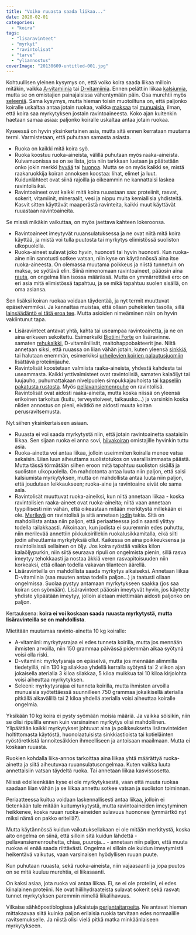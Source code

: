 ```yaml
---
title: "Voiko ruuasta saada liikaa..."
date: 2020-02-01
categories: 
  - "koira"
tags: 
  - "lisaravinteet"
  - "myrkyt"
  - "ravintolisat"
  - "tarve"
  - "yliannostus"
coverImage: "20130609-untitled-001.jpg"
---
```


Kohtuullisen yleinen kysymys on, että voiko koira saada liikaa milloin mitäkin, vaikka [A-vitamiinia](https://www.katiska.eu/tieto/infokortti/koira-info-vitamiini/a-vitamiini-retinoli/) tai [D-vitamiinia](https://www.katiska.eu/tieto/infokortti/koira-info-vitamiini/d-vitamiini-koiralle/). Ennen pelättiin liikaa [kalsiumia](https://www.katiska.eu/tieto/infokortti/koira-info-mineraali/koira-ja-kalsium/), mutta se on omistajien painajaisissa vähentymään päin. Osa murehtii myös [seleeniä](https://www.katiska.eu/tieto/koira-tarve-mineraali/seleeni/). Sama kysymys, mutta hieman toisin muotoiltuna on, että paljonko koiralle uskaltaa antaa jotain ruokaa, vaikka [maksaa](https://www.katiska.eu/tieto/infokortti/koira-info-ruoka/maksa-koiran-ruokana/) tai [munuaisia](https://www.katiska.eu/tieto/infokortti/koira-info-ruoka/munuaiset-koiran-ruoka/), ilman, että koira saa myrkytyksen jostain ravintoaineesta. Koko ajan kuitenkin haetaan samaa asiaa: paljonko koiralle uskaltaa antaa jotain ruokaa.

<!--more-->

Kyseessä on hyvin yksinkertainen asia, mutta sitä ennen kerrataan muutama termi. Varmistetaan, että puhutaan samasta asiasta.

- Ruoka on kaikki mitä koira syö.
- Ruoka koostuu ruoka-aineista, välillä puhutaan myös raaka-aineista. Kuivamuonissa se on se lista, jota niin tarkkaan luetaan ja päätetään onko jokin merkki [hyvää](https://www.katiska.eu/tieto/koira-tieto-ruokinta/koira-kuivamuona-taysruoka/kuivamuona-faq-perusteet/) tai [huonoa](https://www.katiska.eu/tieto/koira-tieto-ruokinta/koira-kuivamuona-taysruoka/kuivamuona-faq-bullshit/). Mutta se on myös kaikki se, mistä raakaruokkija koiran annoksen koostaa: lihat, elimet ja luut. Kuidunlähteet ovat siinä rajoilla ja oikeammin ne kannattaisi laskea ravintolisiksi.
- Ravintoaineet ovat kaikki mitä koira ruuastaan saa: proteiinit, rasvat, sokerit, vitamiinit, mineraalit, vesi ja nippu muita kemiallisia yhdisteitä. Kasvit sitten käyttävät maaperästä ravinteita, kaikki muut käyttävät ruuastaan ravintoaineita.

Se missä mikäkin vaikuttaa, on myös jaettava kahteen lokeroonsa.

- Ravintoaineet imeytyvät ruuansulatuksessa ja ne ovat niitä mitä koira käyttää, ja mistä voi tulla puutosta tai myrkytys elimistössä suoliston ulkopuolella.
- Ruoka-aineet sulavat joko hyvin, huonosti tai hyvin huonosti. Kun ruoka-aine niin sanotusti sotkee vatsan, niin kyse on käytännössä aina itse ruoka-aineesta. On olemassa muutama poikkeus ja niistä tunnetuin on maksa, se syötävä elin. Siinä nimenomaan ravintoaineet, pääosin aina [rauta](https://www.katiska.eu/tieto/rauta/rauta/), on ongelma liian isossa määrässä. Mutta on ymmärrettävä ero: on eri asia mitä elimistössä tapahtuu, ja se mikä tapahtuu suolen sisällä, on oma asiansa.

Sen lisäksi koiran ruokaa voidaan täydentää, ja nyt termit muuttuvat epäselvemmiksi. Ja kannattaa muistaa, että ollaan puhekielen tasolla, sillä [lainsäädäntö ei tätä eroa tee](https://www.katiska.eu/ruokinta/lisaravinteet/ravintolisa-vai-lisaravinne/). Mutta asioiden nimeäminen näin on hyvin vakiintunut tapa.

- Lisäravinteet antavat yhtä, kahta tai useampaa ravintoainetta, ja ne on aina erikseen sekoitettu. Esimerksiki [Biotiini Forte](https://www.katiska.eu/tieto/koira-tieto-ruokinta/koira-tuotearvostelu-vitamiini/biotiini-forte/) on lisäravinne. samaten [rehukalkki](https://www.katiska.eu/infokortit/info-raaka-aineet/kanakalkki-ja-luuleminen/), D-vitamiinilisät, maitohappobakteerit jne. Niitä annetaan siksi, että ruuassa on liian vähän jotain, kuten yleensä [sinkkiä](https://www.katiska.eu/tieto/koira-tieto-ravitsemus/koira-tarve-mineraali/sinkki-valokeilassa/), tai halutaan enemmän, esimerkiksi [urheilevien koirien palautusjuomiin](https://www.katiska.eu/tieto/palauttaminen/urheileva-koira-ja-palauttaminen/) lisättävä proteiinijauhe.
- Ravintolisät koostetaan valmiista raaka-aineista, yhdestä kahdesta tai useammasta. Kaikki yrttivalmisteet ovat ravintolisiä, samaten kalaöljyt tai luujauho, puhumattakaan nivelpuolen simpukkajauhoista tai [kapseliin pakatusta rustosta](https://www.katiska.eu/terveys/itsehoito/117-teurasjatetta-nivelille/). Myös [pellavansiemenrouhe](https://www.katiska.eu/tieto/infokortti/koira-info-ruoka/kuitu-koiralle/) on ravintolisä. Ravintolisät ovat aidosti raaka-aineita, mutta koska niissä on yleensä erikoinen tarkoitus (kuitu, terveystoiveet, taikausko...) ja varsinkin koska niiden annostus on pieni, eivätkö ne aidosti muuta koiran perusravitsemusta.

Nyt siihen yksinkertaiseen asiaan.

- Ruuasta ei voi saada myrkytystä niin, että jotain ravintoainetta saataisiin liikaa. Sen sijaan ruoka ei anna sovi, [hiivakoiran](https://www.katiska.eu/tieto/koira-sairaus-elimet/onko-koiran-hiiva-ikuinen-riesa/) omistajille hyvinkin tuttu asia.
- Ruoka-ainetta voi antaa liikaa, jolloin useimmiten koiralla menee vatsa sekaisin. Liian luun aiheuttama suolistotukos on vaarallisimmasta päästä. Mutta tässä törmätään siihen eroon mitä tapahtuu suoliston sisällä ja suoliston ulkopuolella. On mahdotonta antaa luuta niin paljon, että saisi kalsiumista myrkytyksen, mutta on mahdollista antaa luuta niin paljon, että joudutaan leikkaukseen; ruoka-aine ja ravintoaine eivät ole sama asia.
- Ravintolisät muuttuvat ruoka-aineiksi, kun niitä annetaan liikaa - koska ravintolisien raaka-aineet ovat ruoka-aineita; niitä vaan annetaan tyypillisesti niin vähän, että oikeastaan mitään merkitystä millekään ei ole. [Merilevä](https://www.katiska.eu/tieto/koira-raakaruokinta-raaka-aineet/merileva/) on ravintolisä ja sitä annetaan [jodin](https://www.katiska.eu/ravitsemus/kivennaisaineet/jodi/) takia. Sitä on mahdollista antaa niin paljon, että periaatteessa jodin saanti ylittyy todella railakkaasti. Aikoinaan, kun jodista ei suuremmin edes puhuttu, niin merilevää annettiin pikkukoirillekin ruokalusikkamitalla, eikä silti jodin aiheuttamia myrkytyksiä ollut. Kaikessa on aina poikkeuksensa ja ravintolisissä sellainen on öljy. Jos koira ryöstää vaikka kilon kalaöljypurkin, niin siitä seuraava ripuli on ongelmista pienin, sillä rasva imeytyy tehokkaasti ja nostaa äkkiä veren rasvapitoisuuden niin korkeaksi, että ollaan todella vakavan tilanteen äärellä.
- Lisäravinteilla on mahdollista saada myrkytys aikaiseksi. Annetaan liikaa D-vitamiinia (saa muuten antaa todella paljon...) ja taatusti ollaan ongelmissa. Suolaa pystyy antamaan myrkytykseen saakka (jos saa koiran sen syömään). Lisäravinteet pääosin imeytyvät hyvin, jos käytetty yhdiste ylipäätään imeytyy, jolloin aletaan miettimään aidosti paljonko on paljon.

Kertauksena: **koira ei voi koskaan saada ruuasta myrkytystä, mutta lisäravinteilla se on mahdollista**.

Mietitään muutamaa ravinto-ainetta 10 kg koiralle:

- A-vitamiini: myrkytysrajaa ei edes tunneta koirilla, mutta jos mennään ihmisten arvoilla, niin 150 grammaa päivässä pidemmän aikaa syötynä voisi olla riski.
- D-vitamiini: myrkytysraja on epäselvä, mutta jos mennään alimmilla tiedetyillä, niin 130 kg silakkaa yhdellä kerralla syötynä tai 2 viikon ajan jokaisella aterialla 3 kiloa silakkaa, 5 kiloa muikkua tai 10 kiloa kirjolohta voisi aiheuttaa myrkytyksen.
- Seleeni: myrkytysrajaa ei tunneta koirilla, mutta ihmisten arvoilla munuaisia syötettäessä suunnilleen 750 grammaa jokaikisellä aterialla pitkällä aikavälillä tai 2 kiloa yhdellä aterialla voisi aiheuttaa koiralle ongelmia.

Yksikään 10 kg koira ei pysty syömään moisia määriä. Ja vaikka söisikin, niin se olisi ripulilla ennen kuin varsinainen myrkytys olisi mahdollinen. Ylipäätään kaikki myrkytykset johtuvat aina ja poikkeuksetta lisäravinteiden holtittomasta käytöstä, huonolaatuisista sinkkiastioista tai kotieläinten ryöstöretkistä lannoitesäkkien ihmeelliseen ja antoisaan maailmaan. Mutta ei koskaan ruuasta.

Ruokien kohdalla liika-annos tarkoittaa aina liikaa yhtä määrättyä ruoka-ainetta ja siitä aiheutuvaa ruuansulatusongelmaa. Kuten vaikka luuta annettaisiin vatsan täydeltä ruoka. Tai annetaan liikaa kasvissosetta.

Niissä edelleenkään kyse ei ole myrkytyksestä, vaan että muuta ruokaa saadaan liian vähän ja se liikaa annettu sotkee vatsan ja suoliston toiminnan.

Periaatteessa kuitua voidaan laskennallisesti antaa liikaa, jolloin ei tietenkään tule mitään kuitumyrkytystä, mutta ravintoaineiden imeytyminen heikkenee, koska ruuan ruoka-aineiden sulavuus huononee (ymmärtkö nyt miksi nämä on pakko eritellä?).

Mutta käytännössä kuidun vaikutuksellakaan ei ole mitään merkitystä, koska aito ongelma on siinä, että silloin sitä kuidun lähdettä - pellavansiemenrouhetta, chiaa, puuroja... - annetaan niin paljon, että muuta ruokaa ei enää saada riittävästi. Ongelma ei silloin ole kuidun imeytymistä heikentävä vaikutus, vaan varsinaisen hyödyllisen ruuan puute.

Kun puhutaan ruuasta, sekä ruoka-aineista, niin vajaasaanti ja jopa puutos on se mitä kuuluu murehtia, ei liikasaanti.

On kaksi asiaa, jota ruoka voi antaa liikaa. Ei, se ei ole proteiini, ei edes kiinalainen proteiini. Ne ovat hiilihydraateista sulavat sokerit sekä rasvat: tunnet myrkytyksen paremmin nimellä liikalihavuus.

Vilkaise sähköpostiblogissa julkaistuja [perjantaitarpeita](https://www.katiska.eu/tag/perjantaitarpeet/). Ne antavat hieman mittakaavaa siitä kuinka paljon erilaisia ruokia tarvitaan edes normaalille ravitsemukselle. Ja niistä olisi vielä pitkä matka minkäänlaiseen myrkytykseen.
